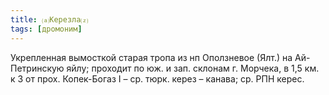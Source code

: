 ```yaml
---
title: ⒜Керезла⒵
tags: [дромоним]
---
```


Укрепленная вымосткой старая тропа из нп Оползневое (Ялт.) на Ай-Петринскую
яйлу; проходит по юж. и зап. склонам г. Морчека, в 1,5 км. к З от прох.
Копек-Богаз I – ср. тюрк. керез – канава; ср. РПН керес.
